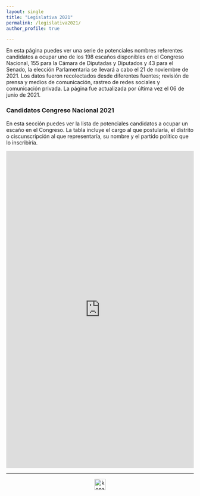 ```yaml
---
layout: single
title: "Legislativa 2021"
permalink: /legislativa2021/
author_profile: true

---
```


En esta página puedes ver una serie de potenciales nombres referentes candidatos a ocupar uno de los 198 escaños disponibles en el Congreso Nacional, 155 para la Cámara de Diputadas y Diputados y 43 para el Senado, la elección Parlamentaria se llevará a cabo el 21 de noviembre de 2021. Los datos fueron recolectados desde diferentes fuentes; revisión de prensa y medios de comunicación, rastreo de redes sociales y comunicación privada. La página fue actualizada por última vez el 06 de junio de 2021.
### Candidatos Congreso Nacional 2021

En esta sección puedes ver la lista de potenciales candidatos a ocupar un escaño en el Congreso. La tabla incluye el cargo al que postularía, el distrito o ciscunscripción al que representaría, su nombre y el partido político que lo inscribiría.

<iframe title="" aria-label="table" id="datawrapper-chart-QbX0b" src="https://datawrapper.dwcdn.net/QbX0b/1/" scrolling="no" frameborder="0" style="width: 0; min-width: 100% !important; border: none;" height="850"></iframe><script type="text/javascript">!function(){"use strict";window.addEventListener("message",(function(e){if(void 0!==e.data["datawrapper-height"]){var t=document.querySelectorAll("iframe");for(var a in e.data["datawrapper-height"])for(var r=0;r<t.length;r++){if(t[r].contentWindow===e.source)t[r].style.height=e.data["datawrapper-height"][a]+"px"}}}))}();
</script>
    
---

<!-- NES -->
<style>
.aligncenter {
    text-align: center;
}
</style>
<p class="aligncenter">
    <img src="/images/nes.png" width="30" height="30" alt="konami" />
</p>

<!-- Favicon -->
<link rel="apple-touch-icon" sizes="180x180" href="/apple-touch-icon.png">
<link rel="icon" type="image/png" sizes="32x32" href="/favicon-32x32.png">
<link rel="icon" type="image/png" sizes="16x16" href="/favicon-16x16.png">
<link rel="manifest" href="/site.webmanifest">
<link rel="mask-icon" href="/safari-pinned-tab.svg" color="#5bbad5">
<meta name="msapplication-TileColor" content="#b91d47">
<meta name="theme-color" content="#ffffff">
